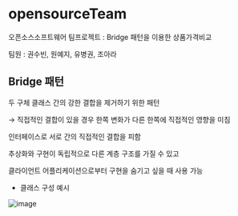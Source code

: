 # opensourceTeam

오픈소스소프트웨어 팀프로젝트 : Bridge 패턴을 이용한 상품가격비교

팀원 : 권수빈, 원예지, 유병권, 조아라

## Bridge 패턴

두 구체 클래스 간의 강한 결합을 제거하기 위한 패턴

→ 직접적인 결합이 있을 경우 한쪽 변화가 다른 한쪽에 직접적인 영향을 미침

인터페이스로 서로 간의 직접적인 결합을 피함

추상화와 구현이 독립적으로 다른 계층 구조를 가질 수 있고

클라이언트 어플리케이션으로부터 구현을 숨기고 싶을 때 사용 가능

- 클래스 구성 예시

![image](https://user-images.githubusercontent.com/74354757/172124372-dab4215b-ef55-4ad0-bc39-21056ebcee41.png)
